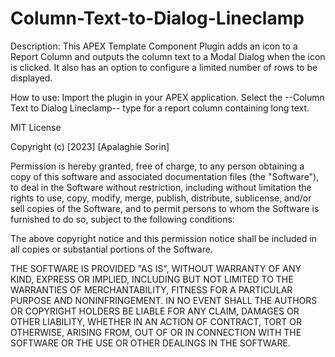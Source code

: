 # Column-Text-to-Dialog-Lineclamp
Description:
This APEX Template Component Plugin adds an icon to a Report Column and outputs the column text to a Modal Dialog when the icon is clicked. It also has an option to configure a limited number of rows to be displayed. 

How to use:
Import the plugin in your APEX application. Select the --Column Text to Dialog Lineclamp-- type for a report column containing long text. 

MIT License

Copyright (c) [2023] [Apalaghie Sorin]

Permission is hereby granted, free of charge, to any person obtaining a copy
of this software and associated documentation files (the "Software"), to deal
in the Software without restriction, including without limitation the rights
to use, copy, modify, merge, publish, distribute, sublicense, and/or sell
copies of the Software, and to permit persons to whom the Software is
furnished to do so, subject to the following conditions:

The above copyright notice and this permission notice shall be included in all
copies or substantial portions of the Software.

THE SOFTWARE IS PROVIDED "AS IS", WITHOUT WARRANTY OF ANY KIND, EXPRESS OR
IMPLIED, INCLUDING BUT NOT LIMITED TO THE WARRANTIES OF MERCHANTABILITY,
FITNESS FOR A PARTICULAR PURPOSE AND NONINFRINGEMENT. IN NO EVENT SHALL THE
AUTHORS OR COPYRIGHT HOLDERS BE LIABLE FOR ANY CLAIM, DAMAGES OR OTHER
LIABILITY, WHETHER IN AN ACTION OF CONTRACT, TORT OR OTHERWISE, ARISING FROM,
OUT OF OR IN CONNECTION WITH THE SOFTWARE OR THE USE OR OTHER DEALINGS IN THE
SOFTWARE.

